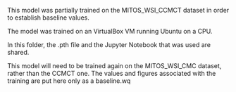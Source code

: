 This model was partially trained on the MITOS_WSI_CCMCT dataset in order to establish baseline values.

The model was trained on an VirtualBox VM running Ubuntu on a CPU.

In this folder, the .pth file and the Jupyter Notebook that was used are shared.  

This model will need to be trained again on the MITOS_WSI_CMC dataset, rather than the CCMCT one.  The values and figures associated with the training are put here only as a baseline.wq

